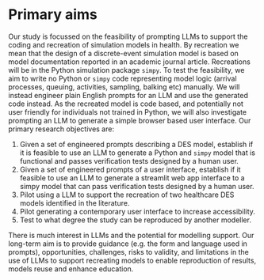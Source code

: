 # Primary aims

Our study is focussed on the feasibility of prompting LLMs to support the coding and recreation of simulation models in health. By recreation we mean that the design of a discrete-event simulation model is based on model documentation reported in an academic journal article. Recreations will be in the Python simulation package `simpy`. To test the feasibility, we aim to write no Python or `simpy` code representing model logic (arrival processes, queuing, activities, sampling, balking etc) manually. We will instead engineer plain English prompts for an LLM and use the generated code instead. As the recreated model is code based, and potentially not user friendly for individuals not trained in Python, we will also investigate prompting an LLM to generate a simple browser based user interface.  Our primary research objectives are:

1. Given a set of engineered prompts describing a DES model, establish if it is feasible to use an LLM to generate a Python and `simpy` model that is functional and passes verification tests designed by a human user.
2. Given a set of engineered prompts of a user interface, establish if it feasible to use an LLM to generate a streamlit web app interface to a simpy model that can pass verification tests designed by a human user.
3. Pilot using a LLM to support the recreation of two healthcare DES models identified in the literature.
4. Pilot generating a contemporary user interface to increase accessibility.
5. Test to what degree the study can be reproduced by another modeller.

There is much interest in LLMs and the potential for modelling support. Our long-term aim is to provide guidance (e.g. the form and language used in prompts), opportunities, challenges, risks to validity, and limitations in the use of LLMs to support recreating models to enable reproduction of results, models reuse and enhance education.